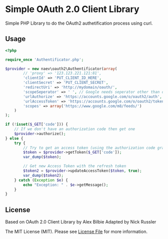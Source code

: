 # Simple OAuth 2.0 Client Library

Simple PHP Library to do the OAuth2 authetification process using curl.

## Usage

```php
<?php

require_once 'Authentificator.php';

$provider = new naev\oauth2\Authentificator(array(
		// 'proxy' => '123.123.221.121:81',
		'clientId' => 'PUT_CLIENT_ID_HERE',
		'clientSecret' => 'PUT_CLIENT_SECRET',
		'redirectUri' => 'http://mydomain/oauth/',
		'scopeSeperator' => ' ', // Google needs seperator other than default ','
		'urlAuthorize' => 'https://accounts.google.com/o/oauth2/auth',
		'urlAccessToken' => 'https://accounts.google.com/o/oauth2/token',
		'scopes' => array('https://www.google.com/m8/feeds/')
	)
);

if (!isset($_GET['code'])) {
	// If we don't have an authorization code then get one
	$provider->authorize();
} else {
	try {
		// Try to get an access token (using the authorization code grant)
		$token = $provider->getToken($_GET['code']);
		var_dump($token);

		// Get new Access Token with the refresh token
 		$token2 = $provider->updateAccessToken($token, true);
 		var_dump($token2);
	} catch (Exception $e) {
		echo "Exception: " . $e->getMessage();
	}
}
```

## License

Based on OAuth 2.0 Client Library by Alex Bilbie
Adapted by Nick Russler

The MIT License (MIT). Please see [License File](https://github.com/php-loep/:package_name/blob/master/LICENSE) for more information.
